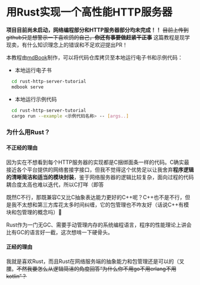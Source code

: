 # 用Rust实现一个高性能HTTP服务器

**项目目前尚未启动，网络编程部分和HTTP服务器部分均未完成！！**
~~目前上传到github只是想警示一下喜欢鸽的自己，**你还有事要做赶紧干正事**~~
这篇教程是现学现卖，有什么知识理念上的错误和不足欢迎提出PR！

本教程由[mdBook](https://github.com/rust-lang/mdBook)制作，可以将代码仓库拷贝至本地运行电子书和示例代码：

- 本地运行电子书

```bash
  cd rust-http-server-tutorial
  mdbook serve
```

- 本地运行示例代码

```bash
  cd rust-http-server-tutorial
  cargo run --example <示例代码名称> -- [args..]
```


### 为什么用Rust？

#### 不正经的理由

因为实在不想看到每个HTTP服务器的实现都是C捆绑面条一样的代码。C确实最接近各个平台提供的网络套接字接口，但我不觉得这个优势足以让我舍弃**程序逻辑的清晰简洁和适当的模块封装**，鉴于网络服务器的逻辑比较复杂，面向过程的代码耦合度太高也难以迭代，所以C打咩（即答

既然C不行，那既兼容C又比C抽象表达能力更好的C++呢？C++也不是不行，但是我不太想和第三方库花太多时间纠缠，它的包管理也不咋友好（话说C++有模块和包管理的概念吗）🤔

Rust作为一门无GC、需要手动管理内存的系统编程语言，程序的性能理论上讲会比有GC的语言好一截，这次想啃一下硬骨头。

#### 正经的理由

我就是喜欢Rust，而且Rust在网络服务端的抽象能力和包管理还是可以的（叉腰。~~不然我要怎么从逻辑简洁的角度回答“为什么你不用go不用erlang不用kotlin”？~~



<!-- 可能你会觉得我是不是把“不正经的理由”和“正经的理由”给写反了，这还真不是。我要不是中意一门语言，哪会上手就干还顺带说一堆好话（用Rust写的缺点也是存在的）？如果我是C或者C++的布道者，我自然也能找到理由¯\_(ツ)_/¯ -->

